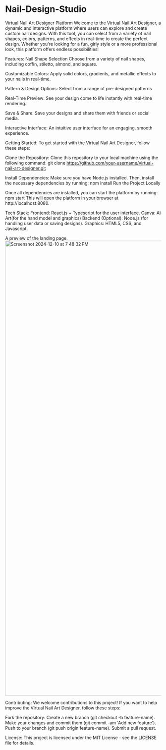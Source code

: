 # Nail-Design-Studio

Virtual Nail Art Designer Platform
Welcome to the Virtual Nail Art Designer, a dynamic and interactive platform where users can explore and create custom nail designs. With this tool, you can select from a variety of nail shapes, colors, patterns, and effects in real-time to create the perfect design. Whether you're looking for a fun, girly style or a more professional look, this platform offers endless possibilities!

Features:
Nail Shape Selection
Choose from a variety of nail shapes, including coffin, stiletto, almond, and square.

Customizable Colors:
Apply solid colors, gradients, and metallic effects to your nails in real-time.

Pattern & Design Options:
Select from a range of pre-designed patterns 

Real-Time Preview:
See your design come to life instantly with real-time rendering.

Save & Share:
Save your designs and share them with friends or social media.

Interactive Interface:
An intuitive user interface for an engaging, smooth experience.

Getting Started:
To get started with the Virtual Nail Art Designer, follow these steps:

Clone the Repository:
Clone this repository to your local machine using the following command:
git clone https://github.com/your-username/virtual-nail-art-designer.git

Install Dependencies:
Make sure you have Node.js installed. Then, install the necessary dependencies by running:
npm install
Run the Project Locally

Once all dependencies are installed, you can start the platform by running:
npm start
This will open the platform in your browser at http://localhost:8080.

Tech Stack:
Frontend: React.js + Typescript for the user interface.
Canva: Ai Art(for the hand model and graphics) 
Backend (Optional): Node.js (for handling user data or saving designs).
Graphics: HTML5, CSS, and Javascript.


A preview of the landing page.
<img width="1468" alt="Screenshot 2024-12-10 at 7 48 32 PM" src="https://github.com/user-attachments/assets/f8262b54-047f-4e35-9dc2-aee4a75d2366">

Contributing:
We welcome contributions to this project! If you want to help improve the Virtual Nail Art Designer, follow these steps:

Fork the repository:
Create a new branch (git checkout -b feature-name).
Make your changes and commit them (git commit -am 'Add new feature').
Push to your branch (git push origin feature-name).
Submit a pull request.

License:
This project is licensed under the MIT License - see the LICENSE file for details.

